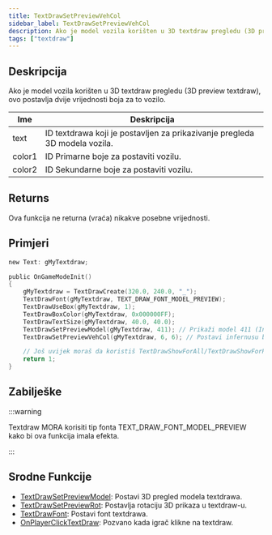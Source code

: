 ```yaml
---
title: TextDrawSetPreviewVehCol
sidebar_label: TextDrawSetPreviewVehCol
description: Ako je model vozila korišten u 3D textdraw pregledu (3D preview textdraw), ovo postavlja dvije vrijednosti boja za to vozilo.
tags: ["textdraw"]
---
```


## Deskripcija

Ako je model vozila korišten u 3D textdraw pregledu (3D preview textdraw), ovo postavlja dvije vrijednosti boja za to vozilo.

| Ime    | Deskripcija                                                                |
| ------ | -------------------------------------------------------------------------- |
| text   | ID textdrawa koji je postavljen za prikazivanje pregleda 3D modela vozila. |
| color1 | ID Primarne boje za postaviti vozilu.                                      |
| color2 | ID Sekundarne boje za postaviti vozilu.                                    |

## Returns

Ova funkcija ne returna (vraća) nikakve posebne vrijednosti.

## Primjeri

```c
new Text: gMyTextdraw;

public OnGameModeInit()
{
    gMyTextdraw = TextDrawCreate(320.0, 240.0, "_");
    TextDrawFont(gMyTextdraw, TEXT_DRAW_FONT_MODEL_PREVIEW);
    TextDrawUseBox(gMyTextdraw, 1);
    TextDrawBoxColor(gMyTextdraw, 0x000000FF);
    TextDrawTextSize(gMyTextdraw, 40.0, 40.0);
    TextDrawSetPreviewModel(gMyTextdraw, 411); // Prikaži model 411 (Infernus)
    TextDrawSetPreviewVehCol(gMyTextdraw, 6, 6); // Postavi infernusu boju 6 (Žuta)

    // Još uvijek moraš da koristiš TextDrawShowForAll/TextDrawShowForPlayer kako bi textdraw bio vidljiv.
    return 1;
}
```

## Zabilješke

:::warning

Textdraw MORA korisiti tip fonta TEXT_DRAW_FONT_MODEL_PREVIEW kako bi ova funkcija imala efekta.

:::

## Srodne Funkcije

- [TextDrawSetPreviewModel](TextDrawSetPreviewModel): Postavi 3D pregled modela textdrawa.
- [TextDrawSetPreviewRot](TextDrawSetPreviewRot): Postavlja rotaciju 3D prikaza u textdraw-u.
- [TextDrawFont](TextDrawFont): Postavi font textdrawa.
- [OnPlayerClickTextDraw](../callbacks/OnPlayerClickTextDraw): Pozvano kada igrač klikne na textdraw.
